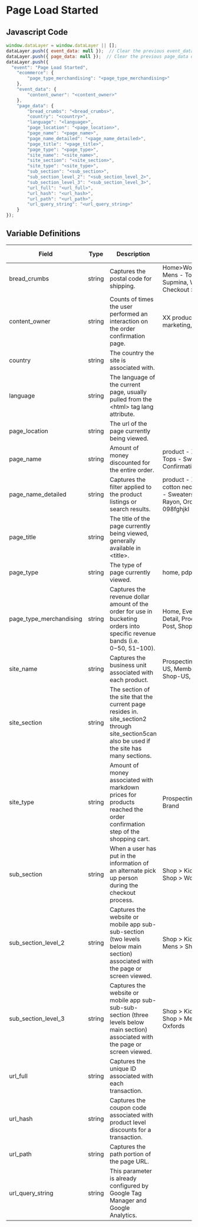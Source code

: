 # Page Load Started

### 

## Javascript Code
```js
window.dataLayer = window.dataLayer || [];
dataLayer.push({ event_data: null });  // Clear the previous event_data object.
dataLayer.push({ page_data: null });  // Clear the previous page_data object.
dataLayer.push({
  "event": "Page Load Started",
    "ecommerce": {
        "page_type_merchandising": "<page_type_merchandising>"
    },
    "event_data": {
        "content_owner": "<content_owner>"
    },
    "page_data": {
        "bread_crumbs": "<bread_crumbs>",
        "country": "<country>",
        "language": "<language>",
        "page_location": "<page_location>",
        "page_name": "<page_name>",
        "page_name_detailed": "<page_name_detailed>",
        "page_title": "<page_title>",
        "page_type": "<page_type>",
        "site_name": "<site_name>",
        "site_section": "<site_section>",
        "site_type": "<site_type>",
        "sub_section": "<sub_section>",
        "sub_section_level_2": "<sub_section_level_2>",
        "sub_section_level_3": "<sub_section_level_3>",
        "url_full": "<url_full>",
        "url_hash": "<url_hash>",
        "url_path": "<url_path>",
        "url_query_string": "<url_query_string>"
    }
});
```

## Variable Definitions

|Field|Type|Description|Example|Pattern|Min Length|Max Length|Minimum|Maximum|Multiple Of|
| --- | --- | --- | --- | --- | --- | --- | --- | --- | --- |
|bread_crumbs|string|Captures the postal code for shipping.|Home&gt;Women&gt;Tops&gt;Sweaters, Mens - Tops - Sweaters - Supmina, Wool, Rayon, Checkout &gt; Order Thank You|||||||
|content_owner|string|Counts of times the user performed an interaction on the order confirmation page.|XX product management, marketing, vendor name|||||||
|country|string|The country the site is associated with.||||||||
|language|string|The language of the current page, usually pulled from the &lt;html&gt; tag lang attribute.||||||||
|page_location|string|The url of the page currently being viewed.||||||||
|page_name|string|Amount of money discounted for the entire order.|product - XYZ123, Mens - Tops - Sweaters, Order Confirmation|||||||
|page_name_detailed|string|Captures the filter applied to the product listings or search results.|product - XYZ123 - super cotton neck scarf, Mens - Tops - Sweaters - Supmina, Wool, Rayon, Order Confirmation - 098fghjkl|||||||
|page_title|string|The title of the page currently being viewed, generally available in &lt;title&gt;.||||||||
|page_type|string|The type of page currently viewed.|home, pdp, article|||||||
|page_type_merchandising|string|Captures the revenue dollar amount of the order for use in bucketing orders into specific revenue bands \(i.e. $0-$50, $51-$100\).|Home, Event Detail, Property Detail, Product Listing, Blog Post, Shopping Cart|||||||
|site_name|string|Captures the business unit associated with each product.|Prospecting-EU, Prospecting-US, Member Portal, Shop-CA, Shop-US, Shop-EU|||||||
|site_section|string|The section of the site that the current page resides in. site\_section2 through site\_section5can also be used if the site has many sections.||||||||
|site_type|string|Amount of money associated with markdown prices for products reached the order confirmation step of the shopping cart.|Prospecting, Shop, Members, Brand|||||||
|sub_section|string|When a user has put in the information of an alternate pick up person during the checkout process.|Shop &gt; Kids, Shop &gt; Mens, Shop &gt; Womens|||||||
|sub_section_level_2|string|Captures the website or mobile app sub-sub-section \(two levels below main section\) associated with the page or screen viewed.|Shop &gt; Kids &gt; Tops, Shop &gt; Mens &gt; Shoes|||||||
|sub_section_level_3|string|Captures the website or mobile app sub-sub-sub-section \(three levels below main section\) associated with the page or screen viewed.|Shop &gt; Kids &gt; Tops &gt; Tees, Shop &gt; Mens &gt; Shoes &gt; Oxfords|||||||
|url_full|string|Captures the unique ID associated with each transaction.||||||||
|url_hash|string|Captures the coupon code associated with product level discounts for a transaction.||||||||
|url_path|string|Captures the path portion of the page URL.||||||||
|url_query_string|string|This parameter is already configured by Google Tag Manager and Google Analytics.||||||||




